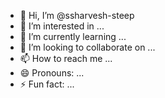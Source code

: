 - 👋 Hi, I’m @ssharvesh-steep
- 👀 I’m interested in ...
- 🌱 I’m currently learning ...
- 💞️ I’m looking to collaborate on ...
- 📫 How to reach me ...
- 😄 Pronouns: ...
- ⚡ Fun fact: ...

<!---
ssharvesh-steep/ssharvesh-steep is a ✨ special ✨ repository because its `README.md` (this file) appears on your GitHub profile.
You can click the Preview link to take a look at your changes.
--->
